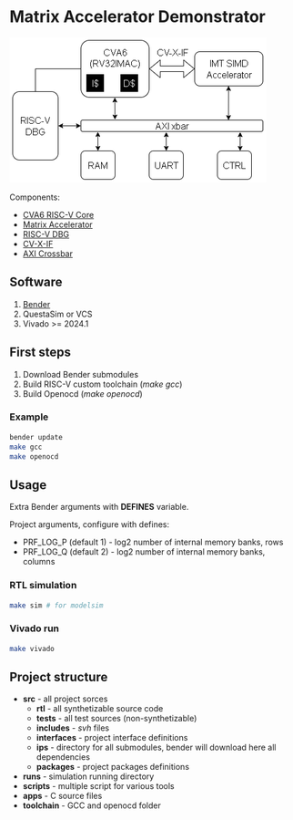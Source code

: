 # Matrix Accelerator Demonstrator

![SOC ARchitecture](imgs/ma_demo_arch+debug.png)

Components:
* [CVA6 RISC-V Core](https://github.com/openhwgroup/cva6)
* [Matrix Accelerator](https://github.com/alex2kameboss/MatrixAccelerator)
* [RISC-V DBG](https://github.com/alex2kameboss/MatrixAccelerator)
* [CV-X-IF](https://github.com/openhwgroup/core-v-xif)
* [AXI Crossbar](https://github.com/pulp-platform/axi)

## Software

1. [Bender](https://github.com/pulp-platform/bender)
1. QuestaSim or VCS
1. Vivado >= 2024.1

## First steps

1. Download Bender submodules
1. Build RISC-V custom toolchain (*make gcc*)
1. Build Openocd (*make openocd*)

### Example

```bash
bender update
make gcc
make openocd
```

## Usage

Extra Bender arguments with **DEFINES** variable.

Project arguments, configure with defines:

* PRF_LOG_P (default 1) - log2 number of internal memory banks, rows
* PRF_LOG_Q (default 2) - log2 number of internal memory banks, columns

### RTL simulation

```bash
make sim # for modelsim
```

### Vivado run

```bash
make vivado
```

## Project structure

- **src** - all project sorces
    - **rtl** - all synthetizable source code
    - **tests** - all test sources (non-synthetizable)
    - **includes** - *svh* files
    - **interfaces** - project interface definitions
    - **ips** - directory for all submodules, bender will download here all dependencies 
    - **packages** - project packages definitions
- **runs** - simulation running directory
- **scripts** - multiple script for various tools
- **apps** - C source files
- **toolchain** - GCC and openocd folder